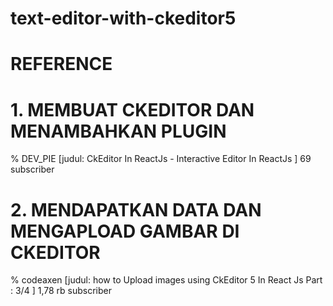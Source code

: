 # text-editor-with-ckeditor5
# REFERENCE
# 1. MEMBUAT CKEDITOR DAN MENAMBAHKAN PLUGIN
   % DEV_PIE [judul: CkEditor In ReactJs - Interactive Editor In ReactJs ]
     69 subscriber
     
# 2. MENDAPATKAN DATA DAN MENGAPLOAD GAMBAR DI CKEDITOR
   % codeaxen [judul: how to Upload images using CkEditor 5 In React Js Part : 3/4 ]
     1,78 rb subscriber
